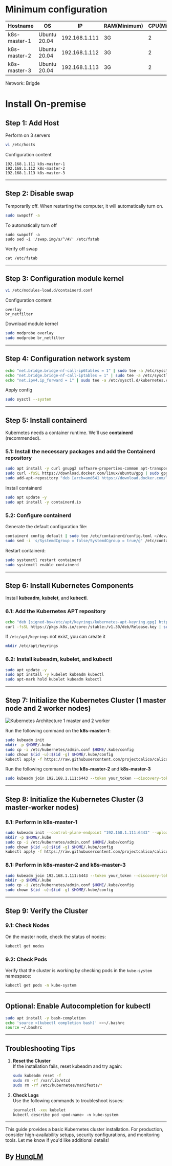 # Minimum configuration

| Hostname | OS | IP | RAM(Minimum) | CPU(Minimum) |
|----------|----|----|--------------|--------------|
|k8s-master-1 | Ubuntu 20.04 | 192.168.1.111 | 3G | 2 |
|k8s-master-2 | Ubuntu 20.04 | 192.168.1.112 | 3G | 2 |
|k8s-master-3 | Ubuntu 20.04 | 192.168.1.113 | 3G | 2 |

Network: Brigde 


# Install On-premise
## **Step 1: Add Host**
Perform on 3 servers
```bash
vi /etc/hosts
```
Configuration content
```
192.168.1.111 k8s-master-1
192.168.1.112 k8s-master-2
192.168.1.113 k8s-master-3
```

---

## **Step 2: Disable swap**
Temporarily off. When restarting the computer, it will automatically turn on.
```bash
sudo swapoff -a
```

To automatically turn off
```
sudo swapoff -a
sudo sed -i '/swap.img/s/^/#/' /etc/fstab
```

Verify off swap 
```
cat /etc/fstab
```

---

## **Step 3: Configuration module kernel**
```bash
vi /etc/modules-load.d/containerd.conf
```
Configuration content
```
overlay
br_netfilter
```

Download module kernel
```bash
sudo modprobe overlay
sudo modprobe br_netfilter
```
---

## **Step 4: Configuration network system**

```bash
echo "net.bridge.bridge-nf-call-ip6tables = 1" | sudo tee -a /etc/sysctl.d/kubernetes.conf
echo "net.bridge.bridge-nf-call-iptables = 1" | sudo tee -a /etc/sysctl.d/kubernetes.conf
echo "net.ipv4.ip_forward = 1" | sudo tee -a /etc/sysctl.d/kubernetes.conf
```

Apply config

```bash
sudo sysctl --system
```
---

## **Step 5: Install containerd**
Kubernetes needs a container runtime. We'll use **containerd** (recommended).

### **5.1: Install the necessary packages and add the Containerd repository**
```bash
sudo apt install -y curl gnupg2 software-properties-common apt-transport-https ca-certificates
sudo curl -fsSL https://download.docker.com/linux/ubuntu/gpg | sudo gpg --dearmour -o /etc/apt/trusted.gpg.d/docker.gpg
sudo add-apt-repository "deb [arch=amd64] https://download.docker.com/linux/ubuntu $(lsb_release -cs) stable"
```

Install containerd
```bash
sudo apt update -y
sudo apt install -y containerd.io
```

### **5.2: Configure containerd**
Generate the default configuration file:
```bash
containerd config default | sudo tee /etc/containerd/config.toml >/dev/null 2>&1
sudo sed -i 's/SystemdCgroup = false/SystemdCgroup = true/g' /etc/containerd/config.toml
```

Restart containerd:
```bash
sudo systemctl restart containerd
sudo systemctl enable containerd
```

---

## **Step 6: Install Kubernetes Components**
Install **kubeadm**, **kubelet**, and **kubectl**.

### **6.1: Add the Kubernetes APT repository**
```bash
echo "deb [signed-by=/etc/apt/keyrings/kubernetes-apt-keyring.gpg] https://pkgs.k8s.io/core:/stable:/v1.30/deb/ /" | sudo tee /etc/apt/sources.list.d/kubernetes.list
curl -fsSL https://pkgs.k8s.io/core:/stable:/v1.30/deb/Release.key | sudo gpg --dearmor -o /etc/apt/keyrings/kubernetes-apt-keyring.gpg
```
If `/etc/apt/keyrings` not exist, you can create it
```bash
mkdir /etc/apt/keyrings
```


### **6.2: Install kubeadm, kubelet, and kubectl**
```bash
sudo apt update -y
sudo apt install -y kubelet kubeadm kubectl
sudo apt-mark hold kubelet kubeadm kubectl
```

---

## **Step 7: Initialize the Kubernetes Cluster (1 master node and 2 worker nodes)**

![Kubernetes Architecture 1 master and 2 worker](https://kubernetes.io/images/docs/kubernetes-cluster-architecture.svg)

Run the following command on the **k8s-master-1**:
```bash
sudo kubeadm init
mkdir -p $HOME/.kube
sudo cp -i /etc/kubernetes/admin.conf $HOME/.kube/config
sudo chown $(id -u):$(id -g) $HOME/.kube/config
kubectl apply -f https://raw.githubusercontent.com/projectcalico/calico/v3.25.0/manifests/calico.yaml
```

Run the following command on the **k8s-master-2** and **k8s-master-3**
```bash
sudo kubeadm join 192.168.1.111:6443 --token your_token --discovery-token-ca-cert-hash your_sha
```


---

## **Step 8: Initialize the Kubernetes Cluster (3 master-worker nodes)**

### **8.1: Perform in k8s-master-1**
```bash
sudo kubeadm init --control-plane-endpoint "192.168.1.111:6443" --upload-certs
mkdir -p $HOME/.kube 
sudo cp -i /etc/kubernetes/admin.conf $HOME/.kube/config 
sudo chown $(id -u):$(id -g) $HOME/.kube/config
kubectl apply -f https://raw.githubusercontent.com/projectcalico/calico/v3.25.0/manifests/calico.yaml
```

### **8.1: Perform in k8s-master-2 and k8s-master-3**
```bash
sudo kubeadm join 192.168.1.111:6443 --token your_token --discovery-token-ca-cert-hash your_sha --control-plane --certificate-key your_cert
mkdir -p $HOME/.kube 
sudo cp -i /etc/kubernetes/admin.conf $HOME/.kube/config 
sudo chown $(id -u):$(id -g) $HOME/.kube/config
```

---

## **Step 9: Verify the Cluster**
### **9.1: Check Nodes**
On the master node, check the status of nodes:
```bash
kubectl get nodes
```

### **9.2: Check Pods**
Verify that the cluster is working by checking pods in the `kube-system` namespace:
```bash
kubectl get pods -n kube-system
```

---

## **Optional: Enable Autocompletion for kubectl**
```bash
sudo apt install -y bash-completion
echo 'source <(kubectl completion bash)' >>~/.bashrc
source ~/.bashrc
```

---

## **Troubleshooting Tips**
1. **Reset the Cluster**  
   If the installation fails, reset kubeadm and try again:
   ```bash
   sudo kubeadm reset -f
   sudo rm -rf /var/lib/etcd
   sudo rm -rf /etc/kubernetes/manifests/*
   ```

2. **Check Logs**  
   Use the following commands to troubleshoot issues:
   ```bash
   journalctl -xeu kubelet
   kubectl describe pod <pod-name> -n kube-system
   ```

---

This guide provides a basic Kubernetes cluster installation. For production, consider high-availability setups, security configurations, and monitoring tools. Let me know if you'd like additional details!

## By [HungLM](https://www.github.com/HungLM1506)